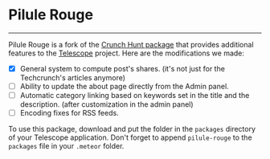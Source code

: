 # Pilule Rouge
---

Pilule Rouge is a fork of the [Crunch Hunt package](https://github.com/TelescopeJS/CrunchHunt/tree/devel/packages/crunchhunt) that provides additional features to the [Telescope](http://telesc.pe) project. Here are the modifications we made:

* [x] General system to compute post's shares. (it's not just for the Techcrunch's articles anymore)
* [ ] Ability to update the about page directly from the Admin panel.
* [ ] Automatic category linking based on keywords set in the title and the description. (after customization in the admin panel)
* [ ] Encoding fixes for RSS feeds.

To use this package, download and put the folder in the `packages` directory of your Telescope application. Don't forget to append `pilule-rouge` to the `packages` file in your `.meteor` folder.
